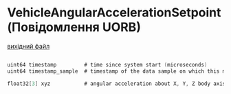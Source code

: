 # VehicleAngularAccelerationSetpoint (Повідомлення UORB)



[вихідний файл](https://github.com/PX4/PX4-Autopilot/blob/main/msg/VehicleAngularAccelerationSetpoint.msg)

```c

uint64 timestamp         # time since system start (microseconds)
uint64 timestamp_sample  # timestamp of the data sample on which this message is based (microseconds)

float32[3] xyz           # angular acceleration about X, Y, Z body axis in rad/s^2

```

